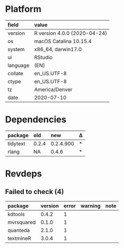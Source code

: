 # Platform

|field    |value                        |
|:--------|:----------------------------|
|version  |R version 4.0.0 (2020-04-24) |
|os       |macOS Catalina 10.15.4       |
|system   |x86_64, darwin17.0           |
|ui       |RStudio                      |
|language |(EN)                         |
|collate  |en_US.UTF-8                  |
|ctype    |en_US.UTF-8                  |
|tz       |America/Denver               |
|date     |2020-07-10                   |

# Dependencies

|package  |old   |new       |Δ  |
|:--------|:-----|:---------|:--|
|tidytext |0.2.4 |0.2.4.900 |*  |
|rlang    |NA    |0.4.6     |*  |

# Revdeps

## Failed to check (4)

|package    |version |error |warning |note |
|:----------|:-------|:-----|:-------|:----|
|kdtools    |0.4.2   |1     |        |     |
|mvrsquared |0.1.0   |1     |        |     |
|quanteda   |2.1.0   |1     |        |     |
|textmineR  |3.0.4   |1     |        |     |


